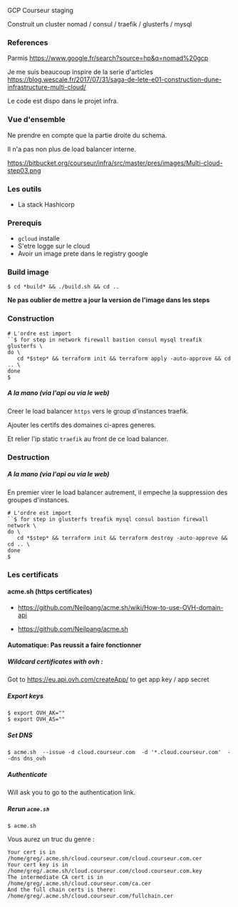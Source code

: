  GCP Courseur staging

Construit un cluster nomad / consul / traefik / glusterfs / mysql

### References

Parmis https://www.google.fr/search?source=hp&q=nomad%20gcp

Je me suis beaucoup inspire de la serie d'articles https://blog.wescale.fr/2017/07/31/saga-de-lete-e01-construction-dune-infrastructure-multi-cloud/

Le code est dispo dans le projet infra.

### Vue d'ensemble

Ne prendre en compte que la partie droite du schema.

Il n'a pas non plus de load balancer interne.

https://bitbucket.org/courseur/infra/src/master/pres/images/Multi-cloud-step03.png

### Les outils

- La stack Hashicorp

### Prerequis

- `gcloud` installe
- S'etre logge sur le cloud
- Avoir un image prete dans le registry google

### Build image

```
$ cd *build* && ./build.sh && cd ..
```

**Ne pas oublier de mettre a jour la version de l'image dans les steps**

### Construction 

```
# L'ordre est import
``$ for step in network firewall bastion consul mysql treafik glusterfs \
do \
   cd *$step* && terraform init && terraform apply -auto-approve && cd .. \
done
$
```

##### A la mano (via l'api ou via le web)


Creer le load balancer `https` vers le group d'instances traefik. 

Ajouter les certifs des domaines ci-apres generes.

Et relier l'ip static `traefik` au front de ce load balancer.

### Destruction

##### A la mano (via l'api ou via le web)

En premier virer le load balancer autrement, il empeche la suppression des
groupes d'instances.

```
# L'ordre est import
``$ for step in glusterfs treafik mysql consul bastion firewall network \
do \
   cd *$step* && terraform init && terraform destroy -auto-approve && cd .. \
done
$
```

### Les certificats 

#### acme.sh (https certificates)

- https://github.com/Neilpang/acme.sh/wiki/How-to-use-OVH-domain-api

- https://github.com/Neilpang/acme.sh

#### Automatique: Pas reussit a faire fonctionner


##### Wildcard certificates with ovh :

Got to https://eu.api.ovh.com/createApp/ to get app key / app secret

##### Export keys 

```
$ export OVH_AK=""
$ export OVH_AS=""
```

##### Set DNS

```
$ acme.sh  --issue -d cloud.courseur.com  -d '*.cloud.courseur.com'  --dns dns_ovh
```

##### Authenticate

Will ask you to go to the authentication link.

##### Rerun `acme.sh`
  
```
$ acme.sh
```

Vous aurez un truc du genre :

  ```
  Your cert is in  /home/greg/.acme.sh/cloud.courseur.com/cloud.courseur.com.cer 
  Your cert key is in  /home/greg/.acme.sh/cloud.courseur.com/cloud.courseur.com.key 
  The intermediate CA cert is in  /home/greg/.acme.sh/cloud.courseur.com/ca.cer 
  And the full chain certs is there:  /home/greg/.acme.sh/cloud.courseur.com/fullchain.cer 
```
